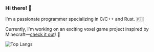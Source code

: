### Hi there! 👋

I'm a passionate programmer specializing in C/C++ and Rust. 🇫🇮

Currently, I'm working on an exciting voxel game project inspired by Minecraft—[check it out](https://github.com/qaxl/craft)! 🚀


![Top Langs](https://github-readme-stats.vercel.app/api/top-langs/?username=qaxl&layout=compact)

<!--
**qaxl/qaxl** is a ✨ _special_ ✨ repository because its `README.md` (this file) appears on your GitHub profile.

Here are some ideas to get you started:

- 🔭 I’m currently working on ...
- 🌱 I’m currently learning ...
- 👯 I’m looking to collaborate on ...
- 🤔 I’m looking for help with ...
- 💬 Ask me about ...
- 📫 How to reach me: ...
- 😄 Pronouns: ...
- ⚡ Fun fact: ...
-->
